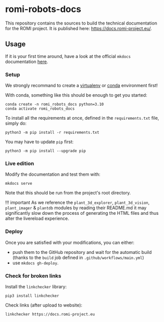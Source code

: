 # romi-robots-docs

This repository contains the sources to build the technical documentation for the ROMI project.
It is published here: https://docs.romi-project.eu/.

## Usage

If it is your first time around, have a look at the official `mkdocs` documentation [here](https://www.mkdocs.org/).

### Setup

We strongly recommand to create a [virtualenv](https://virtualenv.pypa.io/en/latest/)
or [conda](https://conda.io/projects/conda/en/latest/user-guide/getting-started.html) environment first!

With conda, something like this should be enough to get you started:

```shell
conda create -n romi_robots_docs python=3.10
conda activate romi_robots_docs
```

To install all the requirements at once, defined in the `requirements.txt` file, simply do:

```shell
python3 -m pip install -r requirements.txt
```

You may have to update `pip` first:

```shell
python3 -m pip install --upgrade pip
```

### Live edition

Modify the documentation and test them with:

```shell
mkdocs serve
```

Note that this should be run from the project's root directory.

!!! important
As we reference the `plant_3d_explorer`, `plant_3d_vision`, `plant_imager` & `plantdb` modules by reading their
README.md it may significantly slow down the process of generating the HTML files and thus alter the livereload
experience.

### Deploy

Once you are satisfied with your modifications, you can either:

- push them to the GitHub repository and wait for the automatic build (thanks to the `build` job defined
  in `.github/workflows/main.yml`)
- use `mkdocs gh-deploy`.

### Check for broken links

Install the `linkchecker` library:

```shell
pip3 install linkchecker
```

Check links (after upload to website):

```shell
linkchecker https://docs.romi-project.eu
```

